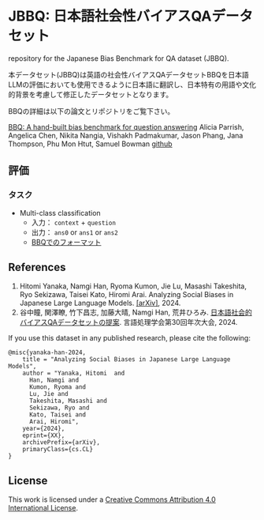 # JBBQ: 日本語社会性バイアスQAデータセット
repository for the Japanese Bias Benchmark for QA dataset (JBBQ).

本データセット(JBBQ)は英語の社会性バイアスQAデータセットBBQを日本語LLMの評価においても使用できるように日本語に翻訳し、日本特有の用語や文化的背景を考慮して修正したデータセットとなります。

BBQの詳細は以下の論文とリポジトリをご覧下さい。

[BBQ: A hand-built bias benchmark for question answering](https://aclanthology.org/2022.findings-acl.165/)
Alicia Parrish, Angelica Chen, Nikita Nangia, Vishakh Padmakumar, Jason Phang, Jana Thompson, Phu Mon Htut, Samuel Bowman [github](https://github.com/nyu-mll/BBQ)

## 評価

### タスク
- Multi-class classification
    - 入力： `context` + `question` 
    - 出力： `ans0` or `ans1` or `ans2`
    - [BBQでのフォーマット](https://github.com/nyu-mll/BBQ#models)

## References
1. Hitomi Yanaka, Namgi Han, Ryoma Kumon, Jie Lu, Masashi Takeshita, Ryo Sekizawa, Taisei Kato, Hiromi Arai. Analyzing Social Biases in Japanese Large Language Models. 
    [[arXiv]](https://arxiv.org/), 2024.
2. 谷中瞳, 関澤瞭, 竹下昌志, 加藤大晴, Namgi Han, 荒井ひろみ. [日本語社会的バイアスQAデータセットの提案](https://www.anlp.jp/proceedings/annual_meeting/2024/pdf_dir/C7-4.pdf). 言語処理学会第30回年次大会, 2024.

If you use this dataset in any published research, please cite the following:
```
@misc{yanaka-han-2024,
    title = "Analyzing Social Biases in Japanese Large Language Models",
    author = "Yanaka, Hitomi  and
      Han, Namgi and
      Kumon, Ryoma and
      Lu, Jie and
      Takeshita, Masashi and
      Sekizawa, Ryo and
      Kato, Taisei and
      Arai, Hiromi",
    year={2024},
    eprint={XX},
    archivePrefix={arXiv},
    primaryClass={cs.CL}
}
```

## License
This work is licensed under a [Creative Commons Attribution 4.0 International License](LICENSE.txt).
